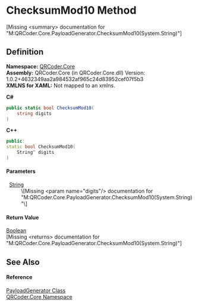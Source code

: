 # ChecksumMod10 Method


\[Missing &lt;summary&gt; documentation for "M:QRCoder.Core.PayloadGenerator.ChecksumMod10(System.String)"\]



## Definition
**Namespace:** <a href="N_QRCoder_Core.md">QRCoder.Core</a>  
**Assembly:** QRCoder.Core (in QRCoder.Core.dll) Version: 1.0.2+4632349aa2a984532af965c24d83952cef07f5b3  
**XMLNS for XAML:** Not mapped to an xmlns.

**C#**
``` C#
public static bool ChecksumMod10(
	string digits
)
```
**C++**
``` C++
public:
static bool ChecksumMod10(
	String^ digits
)
```



#### Parameters
<dl><dt>  <a href="https://learn.microsoft.com/dotnet/api/system.string" target="_blank" rel="noopener noreferrer">String</a></dt><dd>\[Missing &lt;param name="digits"/&gt; documentation for "M:QRCoder.Core.PayloadGenerator.ChecksumMod10(System.String)"\]</dd></dl>

#### Return Value
<a href="https://learn.microsoft.com/dotnet/api/system.boolean" target="_blank" rel="noopener noreferrer">Boolean</a>  
\[Missing &lt;returns&gt; documentation for "M:QRCoder.Core.PayloadGenerator.ChecksumMod10(System.String)"\]

## See Also


#### Reference
<a href="T_QRCoder_Core_PayloadGenerator.md">PayloadGenerator Class</a>  
<a href="N_QRCoder_Core.md">QRCoder.Core Namespace</a>  
